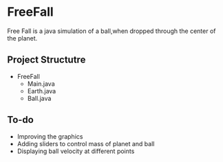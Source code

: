 # FreeFall
Free Fall is a java simulation of a ball,when dropped through the center of the planet.

## Project Structutre

* FreeFall
  * Main.java
  * Earth.java
  * Ball.java


## To-do

* Improving the graphics
* Adding sliders to control mass of planet and ball
* Displaying ball velocity at different points
